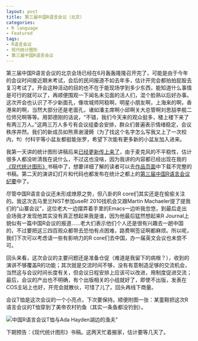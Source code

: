 ```yaml
---
layout: post
title: 第三届中国R语言会议（北京）
categories:
- R language
- Featured
tags:
- R语言会议
- 现代统计图形
- 第三届中国R语言会议
---
```


第三届中国R语言会议的北京会场已经在6月轰轰隆隆召开完了，可能是由于今年的会议时间接近期末考试，会后的民间报道不如去年多，估计开完会都拍拍屁股去复习考试了。开会这种活动的目的也不在于能现场学到多少东西，能知道什么事情是可行的就可以了，再顺便围观一下闻名未见面的活人们，混个脸熟以后好办事。这次开会也认识了不少新面孔，像攻城师阿稳啊，明星小朋友啊，上海来的啊，香港来的啊，当然大部分还是老面孔，诸如潘主席啊小邱啊关大总管啊刘思喆李舰二位师兄啊等等。用郭德刚的话说，“不错，我们今天来的观众挺多，楼上楼下来了有两三万人。”这两三万人多亏有会议组委会安排，群众们普遍表示情绪稳定，会议秩序井然。我们的新成员如熊熹谢漫錡（为了找这个名字怎么写我又上了一次校内，ft）付科宇等小盆友都挺能张罗，希望下次能有更多新的小盆友加入进来。

我第一天讲的统计图形讲稿后来[已经更新传上来了](http://yihui.name/cn/2010/05/chinar-tutorial-and-sas-experts-wanted/)，由于麦克风的不平稳性，估计很多人都没听清我在说什么，不过这也没啥，因为我讲的内容都已经出现在我的[《现代统计图形》](http://yihui.name/cn/publication/#MSG)书稿中了，想要详细了解的读者可以去[作品页面](http://yihui.name/cn/publication/)中下载不完整的书稿。第二天的演讲幻灯片和代码也都发布在统计之都上的[第三届中国R语言会议纪要](http://cos.name/2010/06/3rd-china-r-beijing-summary/)中了。

尽管中国R语言会议还未形成燎原之势，但八卦的R core们其实还是在偷偷关注的。我这次去马里兰NIST参加useR! 2010找机会又跟Martin Machaeler提了提我们的“山寨会议”，这位老大一边摆弄着手里的Emacs一边听我忽悠，到最后走出会场我才发现他其实没有真正想起来我是谁，因为他最后猛然想起来R Journal上貌似有一篇中国R会议的报道……老大们表示他们个人还是很有兴趣去一趟中国的，不过要把这三四百观众都带去恐怕有点困难，路费啊签证啊都麻烦。所以呢，我们下次可以考虑请一些有影响力的R core们去中国，办一届英文会议也未尝不可。

回头来看，这次会议的主要问题还是准备仓促（难道是我留下的病根？），收到的演讲不够覆盖R的功能；其次就是交流时间不够，没有有意制造足够的交流机会，当然这与会议时间长度有关，但会议日程安排上应该可以改进，用制度促进交流；最后，会议的产出也不明确，有个出版相关的小组就好了，即使不出版，发表在COS主站上也好，开完会就散伙，可惜了儿了。回头再线下商量。

会议T恤是这次会议的一个小亮点，下次要保持。顺便附图一张：某童鞋把这次R语言会议的T恤穿到了美帝农村钓鱼（其实一条鱼都没钓到）。

![中国R语言会议T恤与Ada Hayden湖边的渔夫"](http://i.imgur.com/Z9LNk.jpg)

下期预告：《现代统计图形》书稿。这两天忙着搬家，估计要等几天了。

